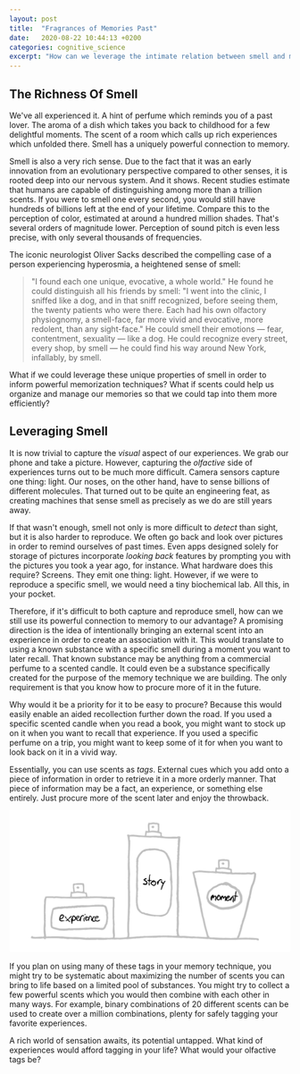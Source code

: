 ```yaml
---
layout: post
title:  "Fragrances of Memories Past"
date:   2020-08-22 10:44:13 +0200
categories: cognitive_science
excerpt: "How can we leverage the intimate relation between smell and memory?"
---
```

## The Richness Of Smell

We've all experienced it. A hint of perfume which reminds you of a past lover. The aroma of a dish which takes you back to childhood for a few delightful moments. The scent of a room which calls up rich experiences which unfolded there. Smell has a uniquely powerful connection to memory.

Smell is also a very rich sense. Due to the fact that it was an early innovation from an evolutionary perspective compared to other senses, it is rooted deep into our nervous system. And it shows. Recent studies estimate that humans are capable of distinguishing among more than a trillion scents. If you were to smell one every second, you would still have hundreds of billions left at the end of your lifetime. Compare this to the perception of color, estimated at around a hundred million shades. That's several orders of magnitude lower. Perception of sound pitch is even less precise, with only several thousands of frequencies.

The iconic neurologist Oliver Sacks described the compelling case of a person experiencing hyperosmia, a heightened sense of smell:

> "I found each one unique, evocative, a whole world." He found he could distinguish all his friends by smell: "I went into the clinic, I sniffed like a dog, and in that sniff recognized, before seeing them, the twenty patients who were there. Each had his own olfactory physiognomy, a smell-face, far more vivid and evocative, more redolent, than any sight-face." He could smell their emotions — fear, contentment, sexuality — like a dog. He could recognize every street, every shop, by smell — he could find his way around New York, infallably, by smell.

What if we could leverage these unique properties of smell in order to inform powerful memorization techniques? What if scents could help us organize and manage our memories so that we could tap into them more efficiently?

## Leveraging Smell

It is now trivial to capture the *visual* aspect of our experiences. We grab our phone and take a picture.  However, capturing the *olfactive* side of experiences turns out to be much more difficult. Camera sensors capture one thing: light. Our noses, on the other hand, have to sense billions of different molecules. That turned out to be quite an engineering feat, as creating machines that sense smell as precisely as we do are still years away.

If that wasn't enough, smell not only is more difficult to *detect* than sight, but it is also harder to reproduce. We often go back and look over pictures in order to remind ourselves of past times. Even apps designed solely for storage of pictures incorporate *looking back* features by prompting you with the pictures you took a year ago, for instance. What hardware does this require? Screens. They emit one thing: light. However, if we were to reproduce a specific smell, we would need a tiny biochemical lab. All this, in your pocket.

Therefore, if it's difficult to both capture and reproduce smell, how can we still use its powerful connection to memory to our advantage? A promising direction is the idea of intentionally bringing an external scent into an experience in order to create an association with it. This would translate to using a known substance with a specific smell during a moment you want to later recall. That known substance may be anything from a commercial perfume to a scented candle. It could even be a substance specifically created for the purpose of the memory technique we are building. The only requirement is that you know how to procure more of it in the future. 

Why would it be a priority for it to be easy to procure? Because this would easily enable an aided recollection further down the road. If you used a specific scented candle when you read a book, you might want to stock up on it when you want to recall that experience. If you used a specific perfume on a trip, you might want to keep some of it for when you want to look back on it in a vivid way.

Essentially, you can use scents as *tags*. External cues which you add onto a piece of information in order to retrieve it in a more orderly manner. That piece of information may be a fact, an experience, or something else entirely. Just procure more of the scent later and enjoy the throwback.

![](/assets/images/fragrances.png)

If you plan on using many of these tags in your memory technique, you might try to be systematic about maximizing the number of scents you can bring to life based on a limited pool of substances. You might try to collect a few powerful scents which you would then combine with each other in many ways. For example, binary combinations of 20 different scents can be used to create over a million combinations, plenty for safely tagging your favorite experiences.

A rich world of sensation awaits, its potential untapped. What kind of experiences would afford tagging in your life? What would your olfactive tags be?